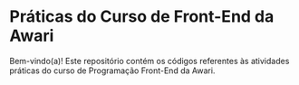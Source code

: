 # Práticas do Curso de Front-End da Awari

Bem-vindo(a)! Este repositório contém os códigos referentes às atividades práticas do curso de Programação Front-End da Awari.